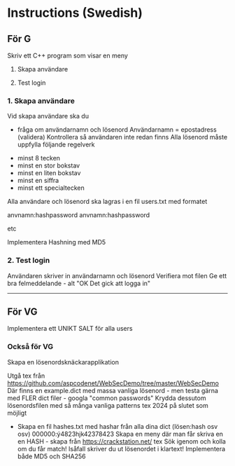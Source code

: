 # Instructions (Swedish)

## För G
Skriv ett C++ program som  visar en meny

1. Skapa användare

2. Test login

### 1. Skapa användare

Vid skapa användare ska du
- fråga om användarnamn och lösenord
Användarnamn = epostadress (validera)
Kontrollera så användaren inte redan finns
Alla lösenord måste uppfylla följande regelverk

* minst 8 tecken
* minst en stor bokstav
* minst en liten bokstav
* minst en siffra
* minst ett specialtecken


Alla användare och lösenord ska lagras i en fil users.txt med formatet

anvnamn:hashpassword
anvnamn:hashpassword

etc

Implementera Hashning med MD5

### 2. Test login

Användaren skriver in användarnamn och lösenord
Verifiera mot filen
Ge ett bra felmeddelande - alt "OK Det gick att logga in"

--------------------------------

## För VG
Implementera ett UNIKT SALT för alla users



### Också för VG

Skapa en lösenordsknäckarapplikation

Utgå tex från https://github.com/aspcodenet/WebSecDemo/tree/master/WebSecDemo
Där finns en example.dict med massa vanliga lösenord - men testa gärna med FLER dict filer - googla "common passwords"
Krydda dessutom lösenordsfilen med så många vanliga patterns tex 2024 på slutet som möjligt
- Skapa en fil hashes.txt med hashar från alla dina dict (lösen:hash osv osv)
000000:ý4823hjk42378423
Skapa en meny där man får skriva en en HASH - skapa från https://crackstation.net/ tex
Sök igenom och kolla om du får match! Isåfall skriver du ut lösenordet i klartext!
Implementera både MD5 och SHA256